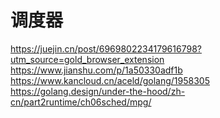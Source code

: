 # 调度器

https://juejin.cn/post/6969802234179616798?utm_source=gold_browser_extension
https://www.jianshu.com/p/1a50330adf1b
https://www.kancloud.cn/aceld/golang/1958305
https://golang.design/under-the-hood/zh-cn/part2runtime/ch06sched/mpg/
